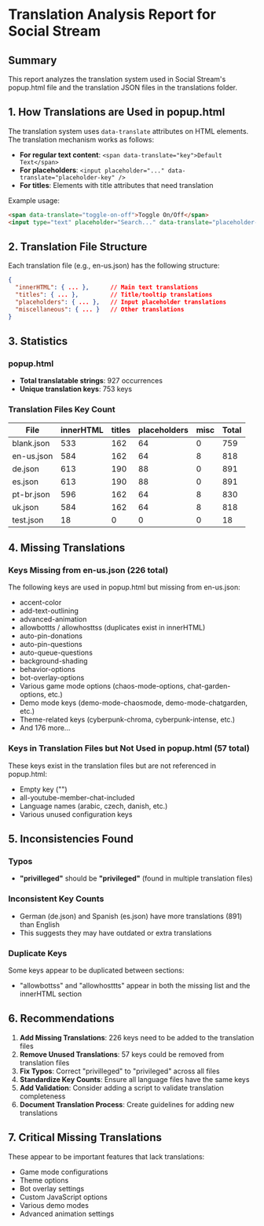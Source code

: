# Translation Analysis Report for Social Stream

## Summary

This report analyzes the translation system used in Social Stream's popup.html file and the translation JSON files in the translations folder.

## 1. How Translations are Used in popup.html

The translation system uses `data-translate` attributes on HTML elements. The translation mechanism works as follows:

- **For regular text content**: `<span data-translate="key">Default Text</span>`
- **For placeholders**: `<input placeholder="..." data-translate="placeholder-key" />`
- **For titles**: Elements with title attributes that need translation

Example usage:
```html
<span data-translate="toggle-on-off">Toggle On/Off</span>
<input type="text" placeholder="Search..." data-translate="placeholder-search-options" />
```

## 2. Translation File Structure

Each translation file (e.g., en-us.json) has the following structure:
```json
{
  "innerHTML": { ... },      // Main text translations
  "titles": { ... },         // Title/tooltip translations
  "placeholders": { ... },   // Input placeholder translations
  "miscellaneous": { ... }   // Other translations
}
```

## 3. Statistics

### popup.html
- **Total translatable strings**: 927 occurrences
- **Unique translation keys**: 753 keys

### Translation Files Key Count
| File | innerHTML | titles | placeholders | misc | Total |
|------|-----------|--------|--------------|------|-------|
| blank.json | 533 | 162 | 64 | 0 | 759 |
| en-us.json | 584 | 162 | 64 | 8 | 818 |
| de.json | 613 | 190 | 88 | 0 | 891 |
| es.json | 613 | 190 | 88 | 0 | 891 |
| pt-br.json | 596 | 162 | 64 | 8 | 830 |
| uk.json | 584 | 162 | 64 | 8 | 818 |
| test.json | 18 | 0 | 0 | 0 | 18 |

## 4. Missing Translations

### Keys Missing from en-us.json (226 total)
The following keys are used in popup.html but missing from en-us.json:
- accent-color
- add-text-outlining
- advanced-animation
- allowbottts / allowhosttss (duplicates exist in innerHTML)
- auto-pin-donations
- auto-pin-questions
- auto-queue-questions
- background-shading
- behavior-options
- bot-overlay-options
- Various game mode options (chaos-mode-options, chat-garden-options, etc.)
- Demo mode keys (demo-mode-chaosmode, demo-mode-chatgarden, etc.)
- Theme-related keys (cyberpunk-chroma, cyberpunk-intense, etc.)
- And 176 more...

### Keys in Translation Files but Not Used in popup.html (57 total)
These keys exist in the translation files but are not referenced in popup.html:
- Empty key ("")
- all-youtube-member-chat-included
- Language names (arabic, czech, danish, etc.)
- Various unused configuration keys

## 5. Inconsistencies Found

### Typos
- **"privilleged"** should be **"privileged"** (found in multiple translation files)

### Inconsistent Key Counts
- German (de.json) and Spanish (es.json) have more translations (891) than English
- This suggests they may have outdated or extra translations

### Duplicate Keys
Some keys appear to be duplicated between sections:
- "allowbottss" and "allowhosttts" appear in both the missing list and the innerHTML section

## 6. Recommendations

1. **Add Missing Translations**: 226 keys need to be added to the translation files
2. **Remove Unused Translations**: 57 keys could be removed from translation files
3. **Fix Typos**: Correct "privilleged" to "privileged" across all files
4. **Standardize Key Counts**: Ensure all language files have the same keys
5. **Add Validation**: Consider adding a script to validate translation completeness
6. **Document Translation Process**: Create guidelines for adding new translations

## 7. Critical Missing Translations

These appear to be important features that lack translations:
- Game mode configurations
- Theme options
- Bot overlay settings
- Custom JavaScript options
- Various demo modes
- Advanced animation settings